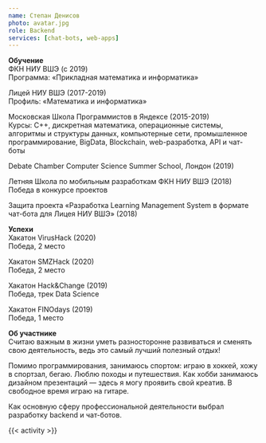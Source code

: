 ```yaml
---
name: Степан Денисов
photo: avatar.jpg
role: Backend
services: [chat-bots, web-apps]
---
```


<strong class="accent">Обучение</strong>  
ФКН НИУ ВШЭ (с 2019)  
Программа: «Прикладная математика и информатика»

Лицей НИУ ВШЭ (2017-2019)  
Профиль: «Математика и информатика»

Московская Школа Программистов в Яндексе (2015-2019)  
Курсы: С++, дискретная математика, операционные системы, алгоритмы и структуры данных, компьютерные сети, промышленное программирование, BigData, Blockchain, web-разработка, API и чат-боты

Debate Chamber Computer Science Summer School, Лондон (2019)

Летняя Школа по мобильным разработкам ФКН НИУ ВШЭ (2018)  
Победа в конкурсе проектов

Защита проекта «Разработка Learning Management System в формате чат-бота для Лицея НИУ ВШЭ» (2018)

<strong class="accent">Успехи</strong>  
Хакатон  VirusHack (2020)  
Победа, 2 место

Хакатон  SMZHack (2020)  
Победа, 2 место

Хакатон Hack&Change (2019)  
Победа, трек Data Science

Хакатон FINOdays (2019)  
Победа, 1 место

<strong class="accent">Об участнике</strong>  
Считаю важным в жизни уметь разносторонне развиваться и сменять свою деятельность, ведь это самый лучший полезный отдых!

Помимо программирования, занимаюсь спортом: играю в хоккей, хожу в спортзал, бегаю. Люблю походы и путешествия. Как хобби занимаюсь дизайном презентаций — здесь я могу проявить свой креатив. В свободное время играю на гитаре. 

Как основную сферу профессиональной деятельности выбрал разработку backend и чат-ботов.

{{< activity >}}